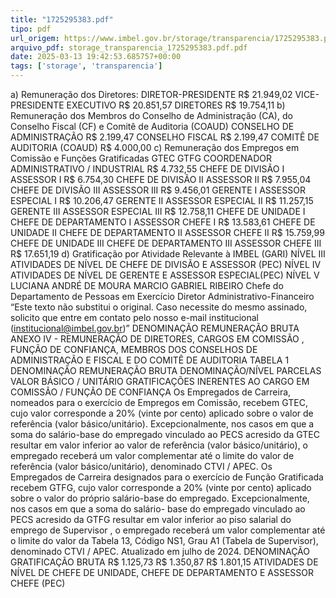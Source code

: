 ```yaml
---
title: "1725295383.pdf"
tipo: pdf
url_origem: https://www.imbel.gov.br/storage/transparencia/1725295383.pdf
arquivo_pdf: storage_transparencia_1725295383.pdf.pdf
date: 2025-03-13 19:42:53.685757+00:00
tags: ['storage', 'transparencia']
---
```


a) Remuneração dos Diretores:
DIRETOR-PRESIDENTE
R$ 21.949,02
VICE-PRESIDENTE EXECUTIVO
R$ 20.851,57
DIRETORES
R$ 19.754,11
b) Remuneração dos Membros do Conselho de Administração (CA), do Conselho Fiscal (CF) e Comitê de Auditoria (COAUD)
CONSELHO DE ADMINISTRAÇÃO
R$ 2.199,47
CONSELHO FISCAL
R$ 2.199,47
COMITÊ DE AUDITORIA (COAUD)
R$ 4.000,00
c) Remuneração dos Empregos em Comissão e Funções Gratificadas
GTEC
GTFG
COORDENADOR ADMINISTRATIVO / INDUSTRIAL
R$ 4.732,55
CHEFE DE DIVISÃO I
ASSESSOR I
R$ 6.754,30
CHEFE DE DIVISÃO II
 ASSESSOR II
R$ 7.955,04
CHEFE DE DIVISÃO III
ASSESSOR III
R$ 9.456,01
GERENTE I
 ASSESSOR ESPECIAL I
R$ 10.206,47
GERENTE II
ASSESSOR ESPECIAL II
R$ 11.257,15
GERENTE III
 ASSESSOR ESPECIAL III
R$ 12.758,11
CHEFE DE UNIDADE I
CHEFE DE DEPARTAMENTO I
 ASSESSOR CHEFE I
R$ 13.583,61
CHEFE DE UNIDADE II
 CHEFE DE DEPARTAMENTO II
 ASSESSOR CHEFE II
R$ 15.759,99
CHEFE DE UNIDADE III
 CHEFE DE DEPARTAMENTO III
 ASSESSOR CHEFE III
R$ 17.651,19
d) Gratificação por Atividade Relevante à IMBEL (GARI)
NÍVEL III
ATIVIDADES DE NÍVEL DE CHEFE DE DIVISÃO E ASSESSOR (PEC)
NÍVEL IV
ATIVIDADES DE NÍVEL DE GERENTE E ASSESSOR ESPECIAL(PEC)
NÍVEL V
LUCIANA ANDRÉ DE MOURA
MARCIO GABRIEL RIBEIRO
Chefe do Departamento de Pessoas em Exercício
Diretor Administrativo-Financeiro
                                                                             “Este texto não substitui o original. Caso necessite do mesmo assinado, solicito que entre em contato pelo nosso e-mail institucional (institucional@imbel.gov.br)”
DENOMINAÇÃO
REMUNERAÇÃO BRUTA
ANEXO IV - REMUNERAÇÃO DE DIRETORES, CARGOS EM COMISSÃO , FUNÇÃO DE CONFIANÇA, MEMBROS DOS CONSELHOS DE ADMINISTRAÇÃO E FISCAL E DO COMITÊ DE AUDITORIA
TABELA 1
DENOMINAÇÃO
REMUNERAÇÃO BRUTA
DENOMINAÇÃO/NÍVEL
PARCELAS
VALOR BÁSICO / UNITÁRIO
GRATIFICAÇÕES INERENTES AO CARGO EM COMISSÃO / FUNÇÃO DE CONFIANÇA
Os Empregados de Carreira, nomeados para o exercício de Empregos em Comissão,
recebem GTEC, cujo valor corresponde a 20% (vinte por cento) aplicado sobre o valor
de referência (valor básico/unitário). Excepcionalmente, nos casos em que a soma do
salário-base do empregado vinculado ao PECS acresido da GTEC resultar em valor
inferior ao valor de referência (valor básico/unitário), o empregado receberá um valor
complementar até o limite do valor de referência (valor básico/unitário), denominado
CTVI / APEC.
Os Empregados de Carreira designados para o exercício de Função Gratificada recebem
GTFG, cujo valor corresponde a 20% (vinte por cento) aplicado sobre o valor do próprio
salário-base do empregado. Excepcionalmente, nos casos em que a soma do salário-
base do empregado vinculado ao PECS acresido da GTFG resultar em valor inferior ao
piso salarial do emprego de Supervisor , o empregado receberá um valor complementar
até o limite do valor da Tabela 13, Código NS1, Grau A1 (Tabela de Supervisor),
denominado CTVI / APEC.
Atualizado em julho de 2024.
DENOMINAÇÃO
GRATIFICAÇÃO BRUTA
R$ 1.125,73
R$ 1.350,87
R$ 1.801,15
ATIVIDADES DE NÍVEL DE CHEFE DE UNIDADE, CHEFE DE 
DEPARTAMENTO E ASSESSOR CHEFE (PEC) 

